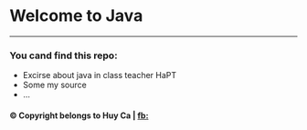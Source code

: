 # Welcome to Java
---
### You cand find this repo:
* Excirse about java in class teacher HaPT
* Some my source 
* ...
#### © Copyright belongs to Huy Ca | [fb:](https://www.facebook.com/profile.php?id=100043488326187 "Huy Vu")
